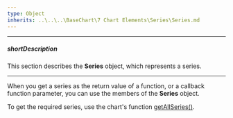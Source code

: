 ```yaml
---
type: Object
inherits: ..\..\..\BaseChart\7 Chart Elements\Series\Series.md
---
```

---
##### shortDescription
This section describes the **Series** object, which represents a series.

---
When you get a series as the return value of a function, or a callback function parameter, you can use the members of the **Series** object.

To get the required series, use the chart's function [getAllSeries()](/api-reference/20%20Data%20Visualization%20Widgets/BaseChart/3%20Methods/getAllSeries().md '/Documentation/ApiReference/Data_Visualization_Widgets/dxPieChart/Methods/#getAllSeries').